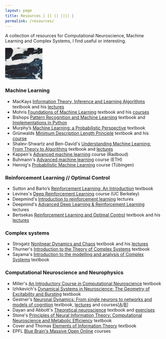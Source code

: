 ```yaml
---
layout: page
title: Resources | || || |||| |
permalink: /resources/
---
```


A collection of resources for Computational Neuroscience, Machine Learning and Complex Systems, I find useful or interesting.

<img src="/assets/iconsmall.png" width="120">

### Machine Learning
- MacKays [Information Theory, Inference and Learning Algorithms](https://www.inference.org.uk/itprnn/book.pdf) textbook and his [lectures](https://www.youtube.com/playlist?list=PLruBu5BI5n4aFpG32iMbdWoRVAA-Vcso6)
- Mohris [Foundations of Machine Learning](https://cs.nyu.edu/~mohri/mlbook/) textbook and his [courses](https://cs.nyu.edu/~mohri/)
- Bishops [Pattern Recognition and Machine Learning](http://users.isr.ist.utl.pt/~wurmd/Livros/school/Bishop%20-%20Pattern%20Recognition%20And%20Machine%20Learning%20-%20Springer%20%202006.pdf) textbook and
[Implementations in Python](https://github.com/ctgk/PRML)
- Murphy’s [Machine Learning: a Probabilistic Perspective](https://doc.lagout.org/science/Artificial%20Intelligence/Machine%20learning/Machine%20Learning_%20A%20Probabilistic%20Perspective%20%5BMurphy%202012-08-24%5D.pdf) textbook
- Grünwalds [Minimum Description Length Principle](https://mitpress.mit.edu/books/minimum-description-length-principle) textbook and his [course](https://homepages.cwi.nl/~pdg/teaching/inflearn/index.html)
- Shalev-Shwartz and Ben-David's [Understanding Machine Learning: From Theory to Algorithms](https://www.cs.huji.ac.il/~shais/UnderstandingMachineLearning/understanding-machine-learning-theory-algorithms.pdf) textbook and [lectures](https://www.youtube.com/watch?v=b5NlRg8SjZg&list=PLPW2keNyw-usgvmR7FTQ3ZRjfLs5jT4BO&index=1)
- Kappen's [Advanced machine learning](http://www.snn.ru.nl/~bertk/machinelearning/adv_ml.html) course (Radboud)
- Buhmann's [Advanced machine learning](https://ml2.inf.ethz.ch/courses/aml/#questions) course (ETH)
- Hennig's [Probabilistic Machine Learning](https://uni-tuebingen.de/fakultaeten/mathematisch-naturwissenschaftliche-fakultaet/fachbereiche/informatik/lehrstuehle/methoden-des-maschinellen-lernens/lehre/probabilistic-machine-learning/) course (Tübingen)

### Reinforcement Learning // Optimal Control
- Sutton and Barto’s [Reinforcement Learning: An Introduction](http://incompleteideas.net/sutton/book/RLbook2018.pdf) textbook
- Levines's [Deep Reinforcement Learning](http://rail.eecs.berkeley.edu/deeprlcourse/) course (UC Berkeley)
- Deepmind's [Introduction to reinforcement learning](https://www.youtube.com/watch?v=2pWv7GOvuf0&list=PLqYmG7hTraZDM-OYHWgPebj2MfCFzFObQ) lectures
- Deepmind's [Advanced Deep Learning & Reinforcement Learning](https://www.youtube.com/playlist?list=PLqYmG7hTraZDNJre23vqCGIVpfZ_K2RZs) lectures
- Bertsekas [Reinforcement Learning and Optimal Control](https://web.mit.edu/dimitrib/www/RLbook.html) textbook and his [lectures](https://web.mit.edu/dimitrib/www/RLbook.html)

### Complex systems
- Strogatz [Nonlinear Dynamics and Chaos](http://www.hds.bme.hu/~fhegedus/Strogatz%20-%20Nonlinear%20Dynamics%20and%20Chaos.pdf) textbook and his [lectures](https://www.youtube.com/playlist?list=PLbN57C5Zdl6j_qJA-pARJnKsmROzPnO9V)
- Thurner's [Introduction to the Theory of Complex Systems](https://www.amazon.de/Introduction-Theory-Complex-Systems-Thurner/dp/019882193X/ref=sr_1_1?__mk_de_DE=ÅMÅŽÕÑ&keywords=complex+systems&qid=1582538232&sr=8-1) textbook
- Sayama's [Introduction to the modelling and analysis of Complex Systems](https://textbooks.opensuny.org/introduction-to-the-modeling-and-analysis-of-complex-systems/) textbook

### Computational Neuroscience and Neurophysics
- Miller's [An Introductory Course in Computational Neuroscience](https://mitpress.mit.edu/books/introductory-course-computational-neuroscience) textbook
- Izhikevich's [Dynamical Systems in Neuroscience: The Geometry of Excitability and Bursting](https://www.izhikevich.org/publications/dsn.pdf) textbook
- Gestner's [Neuronal Dynamics: From single neurons to networks and models of cognition](https://neuronaldynamics.epfl.ch/online/index.html) textbook, [lectures](https://lcnwww.epfl.ch/gerstner/NeuronalDynamics-MOOCall.html) and courses[[A](https://www.edx.org/course/computational-neuroscience-neuronal-dynamics-of-co)/[B](https://www.edx.org/course/neuronal-dynamics)]
- Dayan and Abbott's [Theoretical neuroscience](http://www.gatsby.ucl.ac.uk/~lmate/biblio/dayanabbott.pdf) textbook and [exercises](http://www.gatsby.ucl.ac.uk/~dayan/book/exercises.html)
- Stone's [Principles of Neural Information Theory: Computational Neuroscience and Metabolic Efficiency](https://core.ac.uk/download/pdf/74233244.pdf) textbook
- Cover and Thomas [Elements of Information Theory](http://staff.ustc.edu.cn/~cgong821/Wiley.Interscience.Elements.of.Information.Theory.Jul.2006.eBook-DDU.pdf) textbook
- EPFL [Blue Brain's Massive Open Online](https://www.epfl.ch/research/domains/bluebrain/blue-brain/massive-open-online-courses/) courses
